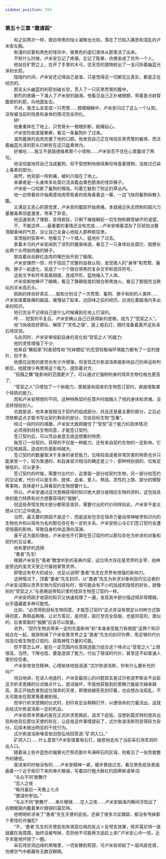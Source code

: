 ```yaml
---
sidebar_position: 294
---
```

### 第五十三章 “邀请函”  


　　和之前两次一样，银白带黑的烛火凝聚出光柱，落在了已陷入痛苦和混乱的卢米安左胸。  
　　弥漫的灰雾和黑色的怪风中，银黑色的虚幻液体从那里流了出来。  
　　不知什么时候，卢米安忘记了疼痛，忘记了眩晕，仿佛变成了另外一个人。  
　　他站在旷野之上，拉开了手里的木弓，往天空的猎物射出了一支闪烁着幽蓝光泽的长箭。  
　　隐隐约约间，卢米安还记得自己是谁，只是觉得这一切都无比真实，都是正在经历的。  
　　那支尖头幽蓝的利箭划破长空，贯入了一只灰黑秃鹫的腹中。  
　　剧烈的疼痛一下涌入了卢米安的脑海，他看见自己正扑棱翅膀，带着差点射穿腹部的利箭，向地面坠去。  
　　不对，我怎么会变成一只秃鹫……模模糊糊中，卢米安闪过了这么一个认知，没有被当前的场景和身体的情况完全同化。  
　　砰!  
　　他重重摔在了地上，只觉骨头一根根折断，剧痛钻心。  
　　卢米安险些直接晕厥，看见一条鬣狗扑了过来。  
　　温热腥臭的血肉充塞了他的口腔，他发现自己正在啃咬灰黑秃鹫的躯体，而泛着幽蓝光泽的箭头已断折在这只猛禽体内。  
　　好难吃……我又不是路德维希那个小怪物……卢米安忍不住在心里腹诽了两句。  
　　他没彻底地将自己当成鬣狗，却不受控制地继续撕咬啃食着猎物，没放过已染上毒素的部分。  
　　突然，他背部一阵刺痛，被利爪按在了地上。  
　　来袭者是一头身体多处腐烂流淌着血黄色脓液的怪异狮子。  
　　卢米安一口咬断了鬣狗的喉咙，叼着它躲到了附近的草丛内。  
　　他一边带着些许抽离感地用旁观者的视角看着这一幕，一边飞快将鬣狗拆散入腹。  
　　又满足又恶心的感觉里，卢米安的腹部开始疼痛，本就接近失去控制的超凡力量被毒素彻底激发，带来了异变。  
　　他迅速丧失了理智，变得疯狂，只剩下摧毁眼前一切生物和肆意破坏的渴望。  
　　不，不能这样……最重要的事情还没有完成……卢米安嗅着混杂了灰琥珀淡雅清甜香味的气息，没让自己全身心地投入那种疯狂里。  
　　宣泄般的狂奔中，他看见了一个猎人，猛地扑了过去。  
　　拿着木弓的卢米安闻到了浓烈的腥臭味道，看见了一只身体处处腐烂、肩膀长出两个头颅般肉瘤的狮子。  
　　那挂着丝丝鲜红血肉的嘴巴张开到了极限。  
　　卢米安悚然一惊，终于找回了完整的自我认知，发现猎人的“身体”和秃鹫、鬣狗、狮子一起虚化，变成了一个个银白带黑的复杂文字和诡异符号。  
　　这些文字和符号首尾相接，连成环形，猛地缩入了人体。  
　　卢米安刷地睁开了眼睛，看见了静静摇晃的银白带黑烛火，看见了那個充当祭坛的半米高石头。  
　　刚刚的体验好真实……就和分别当了一次秃鹫、鬣狗、狮子和别的人类样……卢米安揉着胀痛的脑袋，缓慢站了起来，边回味之前的经历，边消化着脑海内多出来的知识。  
　　他已完全不记得自己是什么时候痛到在地上打滚的。  
　　呼……短暂的平复后，卢米安确认自己已获得新的恩赐，成为了“受契之人”。  
　　他飞快收拾好祭坛，解除了“灵性之墙”，提上电石灯，随时准备着离开这处采石场空洞。  
　　与此同时，卢米安审视起自身的变化和“受契之人”的能力:  
　　他的灵性增强了不少;  
　　他来自“舞蹈家”的柔韧性和“托钵僧侣”的忍受较极端环境能力都有了一定的提升，但不多;  
　　他感应运势的直觉也有少许增强，但发现忒尔弥波洛斯能影响自己的命运和判断后，他就很少再使用这个能力，提防着对方;  
　　“招摄之舞”能影响的范围更大了，可以通过它强制附身的怪异生物位格也更高了;  
　　“受契之人”只增加了一个新能力，那就是和招来的生物签订契约，直接借取某个特质的能力。  
　　而和卢米安预想的不同，这种特殊契约在晋升时就融入了他的身体和灵魂，没法转授给别人。  
　　也就是说，他本身就相当于契约的组成部分，并且还是最主要的部分，之后必须依赖这点才能书写出契约剩余的部分，交给目标生物“签署”。  
　　经过一段时间的琢磨，卢米安大致把握住了“受契”这个能力的具体情况:  
　　必须得到目标生物同意，才能签订契约;  
　　签订契约后，可以凭自身意志挑选想要的特质;  
　　每签订一份契约，获得的不仅是一种能力，还有来自契约生物的一定影响，它们位格越高，造成的负面影响越大;  
　　签订契约的数量取决于本身的承受能力，位格较高或者非常厉害的特质也许只能承受一个，较为普通的、和自身层次相当的确定是三个，那种特别弱的、位格足够低的，可以更多;  
　　签订契约的时候，需要付出代价，这里面一部分给契约生物，另一部分给签约的见证者，代价可以是生命、肢体、血亲、爱人、祭品、灵性的上限、部分的理智等事物，具体是什么得看契约生物想要什么。  
　　所以，卢米安通过这次恩赐获得的知识绝大部分是相应生物的资料，这包括具体的能力特质和对方想要获得的“报酬”。  
　　但这些奇怪生物大部分都邪恶诡异，需要付出的代价同样如此，卢米安不是太想从它们之中挑选。  
　　当然，最主要的原因不是这个，而是这些包含在宿命力量自带神秘学知识内的生物也许和以宿命为名的那位存在有一定的关系，卢米安担心与它们签订契约会遭受隐蔽的影响，导致自身的命运滑向深渊。  
　　基于这方面的理由，卢米安也不打算在签订契约时以那位存在为祈求的对象和契约的见证者。  
　　他有更好的选择:  
　　“愚者”先生!  
　　根据卢米安在“愚者”教堂听到的圣典内容，这位伟大存在是灵界的主宰，祂神座旁边的圣灵天使正代替祂掌管灵界。  
　　即使这有夸大的成分，也足以说明“愚者”先生在灵界有很强的影响力。  
　　这种情况下，顶着“愚者”先生封印，以“愚者”先生为祈求对象和契约见证者的卢米安试图以灵界生物为契约目标时，很可能会有不小的加成和隐性的好处，就像别的“受契之人”与恩赐自带知识里的怪异生物签订契约一样。  
　　卢米安将刚才收获的知识又快速梳理了一遍，发现其中部分描述得非常模糊，似乎蕴藏着多种可能性。  
　　比如，“必须得到目标生物同意，才能签订契约”这点并没有限定以何种方式取得同意，靠祭品贿赂，让对方答应，是同意，殴打至完全臣服，也是同意的，类似的，后者索取的“报酬”应该可以商量。  
　　另外，“契约生物会带来一定的负面影响”和“本身承受能力有限度”这两个知识结合在一起，就排除掉了卢米安靠灵界之主“愚者”先生的封印作弊，用足够的代价找高位格生物签订契约，获取神性力量的可能。  
　　但不管怎么样，能在一定范围内任意挑选能力组合这个特点让“受契之人”上限很高，当然，下限也低，要是选错了能力，付出了错误的代价，甚至还不如普通人里的佼佼者。  
　　卢米安收敛住精神，心情愉快地低语道:“忒尔弥波洛斯，你有什么要补充的吗?”  
　　坦白地讲，在进入地底时，卢米安最担心的问题其实是忒尔弥波罗斯会不会趁这次祈求恩赐的仪式做点什么，尝试破坏，毕竟他获取到的恩赐力量层次越来越高，真正开始危害到这位宿命的天使，即使祂被死死封印着，也会想办法捣乱，不太可能坐在那里等着被削弱。  
　　而举行祈求恩赐的仪式时，封印肯定会稍稍打开，以便宿命的力量流出，这就会给忒尔弥波洛斯一定的机会。  
　　卢米安原本预备的是在正式祈求恩赐前，请求下庇佑，没想到莫尼特的诡异出现和他背后那位天使的存在，让庇佑这件事情提前了，忒尔弥波洛斯则变得较为安分，后续未做出明显的干扰行为。  
　　忒尔弥波洛斯嗓音依旧恢弘地回答道:“矿洞入口。”  
　　矿洞入口……什么意思?卢米安提着电石灯，疑惑地走向了当前采石场空洞的出入口。  
　　随着染上些许蓝色的偏黄光芒照亮那片布满碎石的区域，他看见了一张剪裁整齐的硬纸。  
　　我进来的时候没有的……卢米安精神一紧，缓步靠拢过去，看见黑色纸张表面画着一个近乎拓印下来的单片眼镜，写着四行粗大鲜红的因蒂斯语单词:  
　　“与众不同’歌舞厅  
　　“恋人之夜  
　　“每月最后一天晚上七点  
　　“邀请你参加。”  
　　“与众不同”歌舞厅……单片眼镜……恋人之夜……卢米安脑海内瞬间浮现出了右眼眼窝内戴着单片眼镜的莫尼特。  
　　他明明祈求来了“愚者”先生天使的庇佑，还做了很多次反跟踪，都没有甩掉那个奇怪的诈骗犯?  
　　“不，'愚者’先生的天使庇佑有很高位格的反占卜反预言效果，除非莫尼特一直就藏在我周围，始终没被甩掉，否则他不可能再次追赶上来!”卢米安心中一惊，近乎本能地环顾了一圈。  
　　采石场空洞边缘的黑暗里，一切安静到死寂，可卢米安却起了一层鸡皮疙瘩，仿佛空气中都藏有无数双眼睛。  
